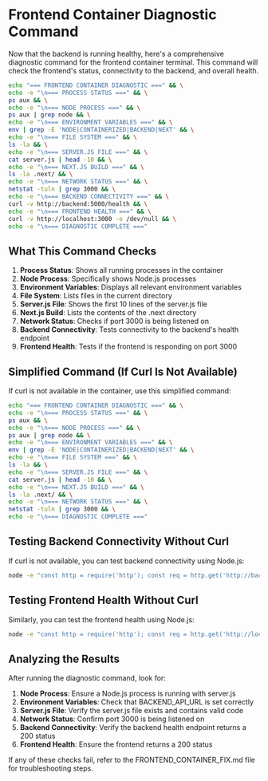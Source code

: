 # Frontend Container Diagnostic Command

Now that the backend is running healthy, here's a comprehensive diagnostic command for the frontend container terminal. This command will check the frontend's status, connectivity to the backend, and overall health.

```bash
echo "=== FRONTEND CONTAINER DIAGNOSTIC ===" && \
echo -e "\n=== PROCESS STATUS ===" && \
ps aux && \
echo -e "\n=== NODE PROCESS ===" && \
ps aux | grep node && \
echo -e "\n=== ENVIRONMENT VARIABLES ===" && \
env | grep -E 'NODE|CONTAINERIZED|BACKEND|NEXT' && \
echo -e "\n=== FILE SYSTEM ===" && \
ls -la && \
echo -e "\n=== SERVER.JS FILE ===" && \
cat server.js | head -10 && \
echo -e "\n=== NEXT.JS BUILD ===" && \
ls -la .next/ && \
echo -e "\n=== NETWORK STATUS ===" && \
netstat -tuln | grep 3000 && \
echo -e "\n=== BACKEND CONNECTIVITY ===" && \
curl -v http://backend:5000/health && \
echo -e "\n=== FRONTEND HEALTH ===" && \
curl -v http://localhost:3000 -o /dev/null && \
echo -e "\n=== DIAGNOSTIC COMPLETE ==="
```

## What This Command Checks

1. **Process Status**: Shows all running processes in the container
2. **Node Process**: Specifically shows Node.js processes
3. **Environment Variables**: Displays all relevant environment variables
4. **File System**: Lists files in the current directory
5. **Server.js File**: Shows the first 10 lines of the server.js file
6. **Next.js Build**: Lists the contents of the .next directory
7. **Network Status**: Checks if port 3000 is being listened on
8. **Backend Connectivity**: Tests connectivity to the backend's health endpoint
9. **Frontend Health**: Tests if the frontend is responding on port 3000

## Simplified Command (If Curl Is Not Available)

If curl is not available in the container, use this simplified command:

```bash
echo "=== FRONTEND CONTAINER DIAGNOSTIC ===" && \
echo -e "\n=== PROCESS STATUS ===" && \
ps aux && \
echo -e "\n=== NODE PROCESS ===" && \
ps aux | grep node && \
echo -e "\n=== ENVIRONMENT VARIABLES ===" && \
env | grep -E 'NODE|CONTAINERIZED|BACKEND|NEXT' && \
echo -e "\n=== FILE SYSTEM ===" && \
ls -la && \
echo -e "\n=== SERVER.JS FILE ===" && \
cat server.js | head -10 && \
echo -e "\n=== NEXT.JS BUILD ===" && \
ls -la .next/ && \
echo -e "\n=== NETWORK STATUS ===" && \
netstat -tuln | grep 3000 && \
echo -e "\n=== DIAGNOSTIC COMPLETE ==="
```

## Testing Backend Connectivity Without Curl

If curl is not available, you can test backend connectivity using Node.js:

```bash
node -e "const http = require('http'); const req = http.get('http://backend:5000/health', (res) => { console.log('Status:', res.statusCode); let data = ''; res.on('data', (chunk) => data += chunk); res.on('end', () => console.log(data)); }); req.on('error', (e) => console.error('Error:', e.message)); req.end();"
```

## Testing Frontend Health Without Curl

Similarly, you can test the frontend health using Node.js:

```bash
node -e "const http = require('http'); const req = http.get('http://localhost:3000', (res) => { console.log('Frontend Status:', res.statusCode); }); req.on('error', (e) => console.error('Error:', e.message)); req.end();"
```

## Analyzing the Results

After running the diagnostic command, look for:

1. **Node Process**: Ensure a Node.js process is running with server.js
2. **Environment Variables**: Check that BACKEND_API_URL is set correctly
3. **Server.js File**: Verify the server.js file exists and contains valid code
4. **Network Status**: Confirm port 3000 is being listened on
5. **Backend Connectivity**: Verify the backend health endpoint returns a 200 status
6. **Frontend Health**: Ensure the frontend returns a 200 status

If any of these checks fail, refer to the FRONTEND_CONTAINER_FIX.md file for troubleshooting steps.
